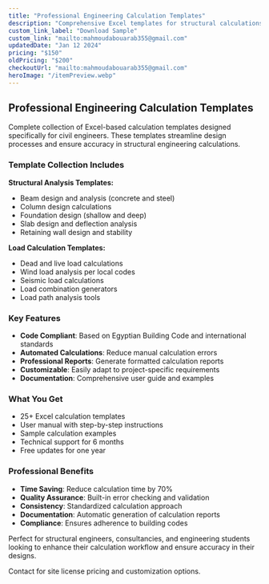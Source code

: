 ```yaml
---
title: "Professional Engineering Calculation Templates"
description: "Comprehensive Excel templates for structural calculations, load analysis, and design verification - essential tools for practicing civil engineers."
custom_link_label: "Download Sample"
custom_link: "mailto:mahmoudabouarab355@gmail.com"
updatedDate: "Jan 12 2024"
pricing: "$150"
oldPricing: "$200"
checkoutUrl: "mailto:mahmoudabouarab355@gmail.com"
heroImage: "/itemPreview.webp"
---
```


## Professional Engineering Calculation Templates

Complete collection of Excel-based calculation templates designed specifically for civil engineers. These templates streamline design processes and ensure accuracy in structural engineering calculations.

### Template Collection Includes

**Structural Analysis Templates:**
- Beam design and analysis (concrete and steel)
- Column design calculations
- Foundation design (shallow and deep)
- Slab design and deflection analysis
- Retaining wall design and stability

**Load Calculation Templates:**
- Dead and live load calculations
- Wind load analysis per local codes
- Seismic load calculations
- Load combination generators
- Load path analysis tools

### Key Features

- **Code Compliant**: Based on Egyptian Building Code and international standards
- **Automated Calculations**: Reduce manual calculation errors
- **Professional Reports**: Generate formatted calculation reports
- **Customizable**: Easily adapt to project-specific requirements
- **Documentation**: Comprehensive user guide and examples

### What You Get

- 25+ Excel calculation templates
- User manual with step-by-step instructions
- Sample calculation examples
- Technical support for 6 months
- Free updates for one year

### Professional Benefits

- **Time Saving**: Reduce calculation time by 70%
- **Quality Assurance**: Built-in error checking and validation
- **Consistency**: Standardized calculation approach
- **Documentation**: Automatic generation of calculation reports
- **Compliance**: Ensures adherence to building codes

Perfect for structural engineers, consultancies, and engineering students looking to enhance their calculation workflow and ensure accuracy in their designs.

Contact for site license pricing and customization options.